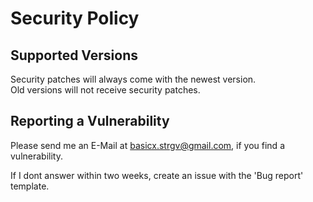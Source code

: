 # Security Policy

## Supported Versions

Security patches will always come with the newest version.  
Old versions will not receive security patches.

## Reporting a Vulnerability

Please send me an E-Mail at basicx.strgv@gmail.com, if you find a vulnerability.

If I dont answer within two weeks, create an issue with the 'Bug report' template.
